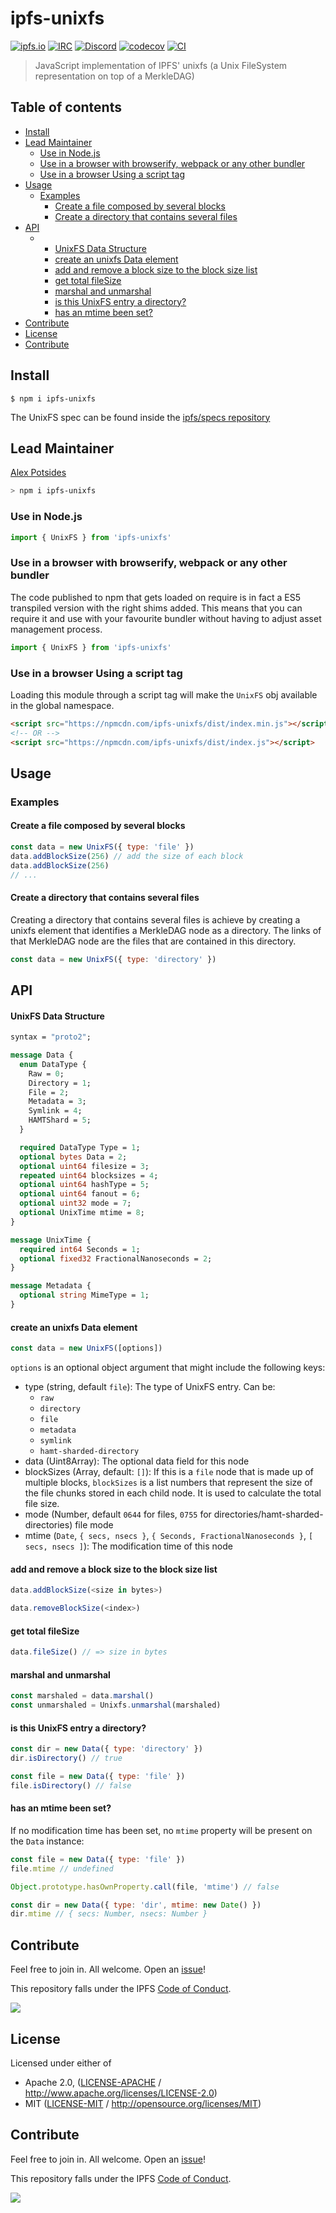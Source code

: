 # ipfs-unixfs <!-- omit in toc -->

[![ipfs.io](https://img.shields.io/badge/project-IPFS-blue.svg?style=flat-square)](http://ipfs.io)
[![IRC](https://img.shields.io/badge/freenode-%23ipfs-blue.svg?style=flat-square)](http://webchat.freenode.net/?channels=%23ipfs)
[![Discord](https://img.shields.io/discord/806902334369824788?style=flat-square)](https://discord.gg/ipfs)
[![codecov](https://img.shields.io/codecov/c/github/ipfs/js-ipfs-unixfs.svg?style=flat-square)](https://codecov.io/gh/ipfs/js-ipfs-unixfs)
[![CI](https://img.shields.io/github/workflow/status/ipfs/js-ipfs-unixfs/test%20&%20maybe%20release/master?style=flat-square)](https://github.com/ipfs/js-ipfs-unixfs/actions/workflows/js-test-and-release.yml)

> JavaScript implementation of IPFS' unixfs (a Unix FileSystem representation on top of a MerkleDAG)

## Table of contents <!-- omit in toc -->

- [Install](#install)
- [Lead Maintainer <!-- omit in toc -->](#lead-maintainer----omit-in-toc---)
  - [Use in Node.js](#use-in-nodejs)
  - [Use in a browser with browserify, webpack or any other bundler](#use-in-a-browser-with-browserify-webpack-or-any-other-bundler)
  - [Use in a browser Using a script tag](#use-in-a-browser-using-a-script-tag)
- [Usage](#usage)
  - [Examples](#examples)
    - [Create a file composed by several blocks](#create-a-file-composed-by-several-blocks)
    - [Create a directory that contains several files](#create-a-directory-that-contains-several-files)
- [API](#api)
  - - [UnixFS Data Structure](#unixfs-data-structure)
    - [create an unixfs Data element](#create-an-unixfs-data-element)
    - [add and remove a block size to the block size list](#add-and-remove-a-block-size-to-the-block-size-list)
    - [get total fileSize](#get-total-filesize)
    - [marshal and unmarshal](#marshal-and-unmarshal)
    - [is this UnixFS entry a directory?](#is-this-unixfs-entry-a-directory)
    - [has an mtime been set?](#has-an-mtime-been-set)
- [Contribute](#contribute)
- [License](#license)
- [Contribute](#contribute-1)

## Install

```console
$ npm i ipfs-unixfs
```

The UnixFS spec can be found inside the [ipfs/specs repository](http://github.com/ipfs/specs)

## Lead Maintainer <!-- omit in toc -->

[Alex Potsides](https://github.com/achingbrain)

```sh
> npm i ipfs-unixfs
```

### Use in Node.js

```JavaScript
import { UnixFS } from 'ipfs-unixfs'
```

### Use in a browser with browserify, webpack or any other bundler

The code published to npm that gets loaded on require is in fact a ES5 transpiled version with the right shims added. This means that you can require it and use with your favourite bundler without having to adjust asset management process.

```JavaScript
import { UnixFS } from 'ipfs-unixfs'
```

### Use in a browser Using a script tag

Loading this module through a script tag will make the `UnixFS` obj available in the global namespace.

```html
<script src="https://npmcdn.com/ipfs-unixfs/dist/index.min.js"></script>
<!-- OR -->
<script src="https://npmcdn.com/ipfs-unixfs/dist/index.js"></script>
```

## Usage

### Examples

#### Create a file composed by several blocks

```JavaScript
const data = new UnixFS({ type: 'file' })
data.addBlockSize(256) // add the size of each block
data.addBlockSize(256)
// ...
```

#### Create a directory that contains several files

Creating a directory that contains several files is achieve by creating a unixfs element that identifies a MerkleDAG node as a directory. The links of that MerkleDAG node are the files that are contained in this directory.

```JavaScript
const data = new UnixFS({ type: 'directory' })
```

## API

#### UnixFS Data Structure

```protobuf
syntax = "proto2";

message Data {
  enum DataType {
    Raw = 0;
    Directory = 1;
    File = 2;
    Metadata = 3;
    Symlink = 4;
    HAMTShard = 5;
  }

  required DataType Type = 1;
  optional bytes Data = 2;
  optional uint64 filesize = 3;
  repeated uint64 blocksizes = 4;
  optional uint64 hashType = 5;
  optional uint64 fanout = 6;
  optional uint32 mode = 7;
  optional UnixTime mtime = 8;
}

message UnixTime {
  required int64 Seconds = 1;
  optional fixed32 FractionalNanoseconds = 2;
}

message Metadata {
  optional string MimeType = 1;
}
```

#### create an unixfs Data element

```JavaScript
const data = new UnixFS([options])
```

`options` is an optional object argument that might include the following keys:

- type (string, default `file`): The type of UnixFS entry.  Can be:
  - `raw`
  - `directory`
  - `file`
  - `metadata`
  - `symlink`
  - `hamt-sharded-directory`
- data (Uint8Array): The optional data field for this node
- blockSizes (Array, default: `[]`): If this is a `file` node that is made up of multiple blocks, `blockSizes` is a list numbers that represent the size of the file chunks stored in each child node. It is used to calculate the total file size.
- mode (Number, default `0644` for files, `0755` for directories/hamt-sharded-directories) file mode
- mtime (`Date`, `{ secs, nsecs }`, `{ Seconds, FractionalNanoseconds }`, `[ secs, nsecs ]`): The modification time of this node

#### add and remove a block size to the block size list

```JavaScript
data.addBlockSize(<size in bytes>)
```

```JavaScript
data.removeBlockSize(<index>)
```

#### get total fileSize

```JavaScript
data.fileSize() // => size in bytes
```

#### marshal and unmarshal

```javascript
const marshaled = data.marshal()
const unmarshaled = Unixfs.unmarshal(marshaled)
```

#### is this UnixFS entry a directory?

```JavaScript
const dir = new Data({ type: 'directory' })
dir.isDirectory() // true

const file = new Data({ type: 'file' })
file.isDirectory() // false
```

#### has an mtime been set?

If no modification time has been set, no `mtime` property will be present on the `Data` instance:

```JavaScript
const file = new Data({ type: 'file' })
file.mtime // undefined

Object.prototype.hasOwnProperty.call(file, 'mtime') // false

const dir = new Data({ type: 'dir', mtime: new Date() })
dir.mtime // { secs: Number, nsecs: Number }
```

## Contribute

Feel free to join in. All welcome. Open an [issue](https://github.com/ipfs/js-ipfs-unixfs/issues)!

This repository falls under the IPFS [Code of Conduct](https://github.com/ipfs/community/blob/master/code-of-conduct.md).

[![](https://cdn.rawgit.com/jbenet/contribute-ipfs-gif/master/img/contribute.gif)](https://github.com/ipfs/community/blob/master/contributing.md)

## License

Licensed under either of

- Apache 2.0, ([LICENSE-APACHE](LICENSE-APACHE) / <http://www.apache.org/licenses/LICENSE-2.0>)
- MIT ([LICENSE-MIT](LICENSE-MIT) / <http://opensource.org/licenses/MIT>)

## Contribute

Feel free to join in. All welcome. Open an [issue](https://github.com/ipfs/js-ipfs-unixfs-importer/issues)!

This repository falls under the IPFS [Code of Conduct](https://github.com/ipfs/community/blob/master/code-of-conduct.md).

[![](https://cdn.rawgit.com/jbenet/contribute-ipfs-gif/master/img/contribute.gif)](https://github.com/ipfs/community/blob/master/CONTRIBUTING.md)
